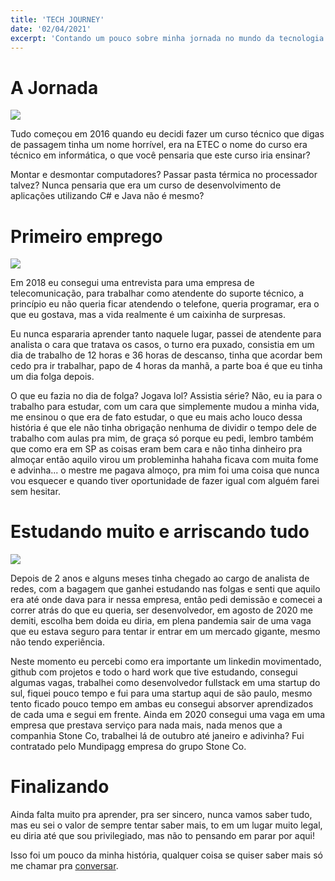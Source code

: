 ```yaml
---
title: 'TECH JOURNEY'
date: '02/04/2021'
excerpt: 'Contando um pouco sobre minha jornada no mundo da tecnologia'
---
```


A Jornada
======

![](https://media.giphy.com/media/kPVTbiTORIopy/giphy.gif)

Tudo começou em 2016 quando eu decidi fazer um curso técnico que digas de passagem tinha um nome horrível, era na ETEC o nome do curso era técnico em informática, o que você pensaria que este curso iria ensinar?

Montar e desmontar computadores? Passar pasta térmica no processador talvez? Nunca pensaria que era um curso de desenvolvimento de aplicações utilizando C# e Java não é mesmo?

Primeiro emprego
======

![](https://media.giphy.com/media/xT5LMwDCGZApJVd7BC/giphy.gif)

Em 2018 eu consegui uma entrevista para uma empresa de telecomunicação, para trabalhar como atendente do suporte técnico, a princípio eu não queria ficar atendendo o telefone, queria programar, era o que eu gostava, mas a vida realmente é um caixinha de surpresas. 

Eu nunca espararia aprender tanto naquele lugar, passei de atendente para analista o cara que tratava os casos, o turno era puxado, consistia em um dia de trabalho de 12 horas e 36 horas de descanso, tinha que acordar bem cedo pra ir trabalhar, papo de 4 horas da manhã, a parte boa é que eu tinha um dia folga depois. 

O que eu fazia no dia de folga? Jogava lol? Assistia série? Não, eu ia para o trabalho para estudar, com um cara que simplemente mudou a minha vida, me ensinou o que era de fato estudar, o que eu mais acho louco dessa história é que ele não tinha obrigação nenhuma de dividir o tempo dele de trabalho com aulas pra mim, de graça só porque eu pedi, lembro também que como era em SP as coisas eram bem cara e não tinha dinheiro pra almoçar então aquilo virou um probleminha hahaha ficava com muita fome e advinha... o mestre me pagava almoço, pra mim foi uma coisa que nunca vou esquecer e quando tiver oportunidade de fazer igual com alguém farei sem hesitar.

Estudando muito e arriscando tudo
======

![](https://media.giphy.com/media/13sK2LHnXFx5za/giphy.gif)

Depois de 2 anos e alguns meses tinha chegado ao cargo de analista de redes, com a bagagem que ganhei estudando nas folgas e senti que aquilo era até onde dava para ir nessa empresa, então pedi demissão e comecei a correr atrás do que eu queria, ser desenvolvedor, em agosto de 2020 me demiti, escolha bem doida eu diria, em plena pandemia sair de uma vaga que eu estava seguro para tentar ir entrar em um mercado gigante, mesmo não tendo experiência.

Neste momento eu percebi como era importante um linkedin movimentado, github com projetos e todo o hard work que tive estudando, consegui algumas vagas, trabalhei como desenvolvedor fullstack em uma startup do sul, fiquei pouco tempo e fui para uma startup aqui de são paulo, mesmo tento ficado pouco tempo em ambas eu consegui absorver aprendizados de cada uma e segui em frente. Ainda em 2020 consegui uma vaga em uma empresa que prestava serviço para nada mais, nada menos que a companhia Stone Co, trabalhei lá de outubro até janeiro e adivinha? Fui contratado pelo Mundipagg empresa do grupo Stone Co.

Finalizando
======

Ainda falta muito pra aprender, pra ser sincero, nunca vamos saber tudo, mas eu sei o valor de sempre tentar saber mais, to em um lugar muito legal, eu diria até que sou privilegiado, mas não to pensando em parar por aqui! 

Isso foi um pouco da minha história, qualquer coisa se quiser saber mais só me chamar pra [conversar](https://www.linkedin.com/in/gustavobedasi/).